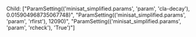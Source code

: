 Child: ["ParamSetting(('minisat_simplified.params', 'param', 'cla-decay'), 0.015904968735067748)", "ParamSetting(('minisat_simplified.params', 'param', 'rfirst'), 12090)", "ParamSetting(('minisat_simplified.params', 'param', 'rcheck'), 'True')"]